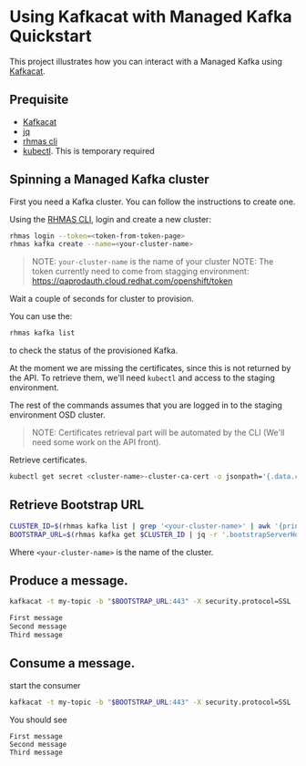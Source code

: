 Using Kafkacat with Managed Kafka Quickstart
============================================

This project illustrates how you can interact with a Managed Kafka using [Kafkacat](https://github.com/edenhill/kafkacat).


## Prequisite

- [Kafkacat](https://github.com/edenhill/kafkacat)
- [jq](https://stedolan.github.io/jq/)
- [rhmas cli](https://github.com/bf2fc6cc711aee1a0c2a/cli/releases)
- [kubectl](https://kubernetes.io/fr/docs/reference/kubectl/overview/). This is temporary required


## Spinning a Managed Kafka cluster

First you need a Kafka cluster. You can follow the instructions to create one.

Using the [RHMAS CLI](https://github.com/bf2fc6cc711aee1a0c2a/cli/releases), login and create a new cluster:

```bash
rhmas login --token=<token-from-token-page>
rhmas kafka create --name=<your-cluster-name>
```
> NOTE: `your-cluster-name` is the name of your cluster
> NOTE: The token currently need to come from stagging environment:
https://qaprodauth.cloud.redhat.com/openshift/token

Wait a couple of seconds for cluster to provision.

You can use the:
```bash
rhmas kafka list
``` 

to check the status of the provisioned Kafka. 

At the moment we are missing the certificates, since this is not returned by the API. 
To retrieve them, we'll need `kubectl` and access to the staging environment.

The rest of the commands assumes that you are logged in to the staging environment OSD cluster.

> NOTE: Certificates retrieval part will be automated by the CLI (We'll need some work on the API front).

Retrieve certificates. 
```bash
kubectl get secret <cluster-name>-cluster-ca-cert -o jsonpath='{.data.ca\.cert}' | base64 -d > /tmp/ca.cert
```

## Retrieve Bootstrap URL

```bash
CLUSTER_ID=$(rhmas kafka list | grep '<your-cluster-name>' | awk '{print $1}')
BOOTSTRAP_URL=$(rhmas kafka get $CLUSTER_ID | jq -r '.bootstrapServerHost')
```

Where `<your-cluster-name>` is the name of the cluster.

## Produce a message.
```bash
kafkacat -t my-topic -b "$BOOTSTRAP_URL:443" -X security.protocol=SSL -X ssl.ca.location=/tmp/ca.cert -P

First message
Second message
Third message
```



## Consume a message.
start the consumer

```bash
kafkacat -t my-topic -b "$BOOTSTRAP_URL:443" -X security.protocol=SSL -X ssl.ca.location=/tmp/ca.cert -C
```

You should see

```log
First message
Second message
Third message
```